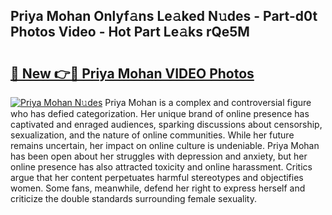 ## Priya Mohan Onlyf𝚊ns Le𝚊ked N𝚞des - Part-d0t Photos Video - Hot Part Le𝚊ks rQe5M

# <h2><a href="http://ab75700.deff.icu/?id=Priya+Mohan">🔗 New 👉🔴 Priya Mohan VIDEO Photos</a></h2>

[![Priya Mohan N𝚞des](https://i.imgur.com/rIISA9y.gif)](http://ab75700.deff.icu/?id=Priya+Mohan)
Priya Mohan is a complex and controversial figure who has defied categorization. Her unique brand of online presence has captivated and enraged audiences, sparking discussions about censorship, sexualization, and the nature of online communities. While her future remains uncertain, her impact on online culture is undeniable. Priya Mohan has been open about her struggles with depression and anxiety, but her online presence has also attracted toxicity and online harassment. Critics argue that her content perpetuates harmful stereotypes and objectifies women. Some fans, meanwhile, defend her right to express herself and criticize the double standards surrounding female sexuality.
